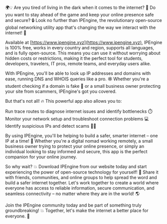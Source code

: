 🌍💡 Are you tired of living in the dark when it comes to the internet? 📡 Do you want to stay ahead of the game and keep your online presence safe and secure? 🔒 Look no further than IPEngine, the revolutionary open-source global networking utility app that's changing the way we interact with the internet! 🚀

Available at [https://www.ipengine.xyz](https://www.ipengine.xyz), IPEngine is 100% free, works in every country and region, supports all languages, and is fully open-source. This means you can use it without worrying about hidden costs or restrictions, making it the perfect tool for students, developers, travelers, IT pros, remote teams, and everyday users alike.

With IPEngine, you'll be able to look up IP addresses and domains with ease, running DNS and WHOIS queries like a pro. 🕸️ Whether you're a student checking if a domain is fake 🤔 or a small business owner protecting your site from scammers, IPEngine's got you covered.

But that's not all! 🔥 This powerful app also allows you to:

Run trace routes to diagnose internet issues and identify bottlenecks ⏱️
Monitor your network setup and troubleshoot connection problems 💻
Identify suspicious IPs and detect scams 👮‍♂️

By using IPEngine, you'll be helping to build a safer, smarter internet – one IP at a time! 🌈 Whether you're a digital nomad working remotely, a small business owner trying to protect your online presence, or simply an individual looking to stay informed and secure, this app is the perfect companion for your online journey.

So why wait? 💥 Download IPEngine from our website today and start experiencing the power of open-source technology for yourself! 🎉 Share it with friends, communities, and online groups to help spread the word and build a safer internet together. Let's work together to create a world where everyone has access to reliable information, secure communication, and seamless connectivity – no matter where they are in the world! 🌎

Join the IPEngine community today and be part of something truly groundbreaking! 💥 Together, let's make the internet a better place for everyone. 🌟